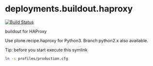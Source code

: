 deployments.buildout.haproxy
============================

[![Build Status](https://travis-ci.org/RedTurtle/deployments.buildout.haproxy.png?branch=master)](https://travis-ci.org/RedTurtle/deployments.buildout.haproxy)

buildout for HAProxy

Use plone.recipe.haproxy for Python3. Branch python2.x also available.   

Tip: before you start execute this symlink
```bash
ln -s profiles/production.cfg
```
